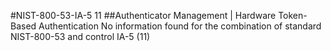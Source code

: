#NIST-800-53-IA-5 11
##Authenticator Management | Hardware Token-Based Authentication
No information found for the combination of standard NIST-800-53 and control IA-5 (11)
